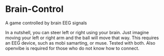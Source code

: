 # Brain-Control
A game controlled by brain EEG signals

In a nutshell, you can steer left or right using your brain. Just imagine moving your left or right arm and the ball will move that way. This requires an EEG device, such as mobi samarting, or muse.
Tested with both.
Also openvibe is required for those who do not know how to connect.
